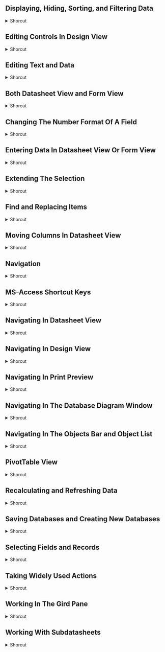 ## Displaying, Hiding, Sorting, and Filtering Data
<details>
           <summary>Shorcut</summary>

Shortcut | Description
------------ | -------------
Alt + Shift + Down Arrow | Move the selected item down | 
Alt + Shift + Left Arrow | Move the selected item to the left | 
Alt + Shift + Right Arrow | Move the selected item to the right | 
Alt + Shift + Up Arrow | Move the selected item up | 
Ctrl + - | Hide the current item | 
Ctrl + 8 | Toggle the display of the expand indicators beside items | 
Ctrl + = | Expand the selected item | 
Ctrl + Shift + A | Sort the selected field's data in ascending order | 
Ctrl + Shift + Z | Sort the selected field's data in descending order | 

</details>

## Editing Controls In Design View
<details>
           <summary>Shorcut</summary>

Shortcut | Description
------------ | -------------
Ctrl + Left Arrow | Move the selected control left one pixel, ignoring the grid | 
Ctrl + Right Arrow | Move the selected control right one pixel, ignoring the grid | 
Shift + Enter | Add a control to the active section | 
Shift + Left Arrow | Decrease the width of the selected control by one pixel | 
Shift + Right Arrow | Increase the width of the selected control by one pixel | 
Shift + Up Arrow | Decrease the height of the selected control by one pixel | 

</details>

## Editing Text and Data
<details>
           <summary>Shorcut</summary>

Shortcut | Description
------------ | -------------
Ctrl + Delete | Delete all character from the insertion point to the end of the field | 
Ctrl + End | Move the insertion point to the end of multilane field | 
Ctrl + Home | Move the insertion point to the beginning of multilane field | 
End | Move the insertion point to the end of a single-line field | 
Esc | Undo changes in the current field or current record | 
Home | Move the insertion point to the beginning of a single-line field. | 

</details>

## Both Datasheet View and Form View
<details>
           <summary>Shorcut</summary>

Shortcut | Description
------------ | -------------
Ctrl + Down Arrow | Select the current field in the last record | 
Ctrl + End | Select the last field in the last record | 
Ctrl + Home | Select the first field in the first record | 
Ctrl + Up Arrow | Select the current field in the first record | 
Down Arrow | Select the next field | 
End | Select the last field in the active record | 
F5 | Select the Record Number box on the status bar | 
Home | Select the first field in the active record | 
Shift + Tab + Left Arrow | Select the previous field | 
Tab, Right Arrow | Select the next field | 
Up Arrow | Select the previous field | 

</details>

## Changing The Number Format Of A Field
<details>
           <summary>Shorcut</summary>

Shortcut | Description
------------ | -------------
Alt + B | To move to the previous window in the wizard | 
Alt + Enter | To display a property sheet in Design view | 
Alt + F | To close the wizard window | 
Alt + F, D, A | To send the active database object as an e-mail message | 
Alt + F4 | To quit Microsoft Access | 
Alt + K | To check the names in the To, Cc, and Bcc boxes against the Address Book | 
Alt + N | To move to the next window in the wizard | 
Alt + V, P | To open property sheet for a selected object | 
C or Esc | To cancel Print Preview or Layout Preview | 
Ctrl + C | To copy the selected control to the Clipboard | 
Ctrl + Down Arrow | To move the selected control down | 
Ctrl + F | To open the Find tab in the Find and Replace dialog box (Datasheet view and Form view only) | 
Ctrl + F11 | To toggle between a custom menu bar and a built-in menu bar | 
Ctrl + F2 | To invoke a Builder | 
Ctrl + F6 | To cycle between open windows | 
Ctrl + H | To open the Replace tab in the Find and Replace dialog box (Datasheet) | 
Ctrl + Left Arrow | To move the selected control to the left | 
Ctrl + N | To open a new database | 
Ctrl + O | To open an existing database | 
Ctrl + P | To print the current or selected object | 
Ctrl + Right Arrow | To move the selected control to the right | 
Ctrl + Shift + ! | Apply the numeric format with two decimal places | 
Ctrl + Shift + # | Apply the time format with day, month, and year | 
Ctrl + Shift + $ | Apply the currency format | 
Ctrl + Shift + % | Apply the percentage format with no decimal places | 
Ctrl + Shift + @ | Apply the time format with hour, minute, and am/pm | 
Ctrl + Shift + ^ | Apply the exponential number format with two decimal places | 
Ctrl + Shift + B | To open the Address Book | 
Ctrl + Shift + ~ | Apply the general number format | 
Ctrl + Up Arrow | To move the selected control up | 
Ctrl + V | To paste the contents of the Clipboard in the upper-left corner of the selected section | 
Ctrl + X | To cut the selected control and copy it to the Clipboard | 
Ctrl +S | To save a database object | 
Down Arrow | To move down one line | 
End | Move to right edge of page | 
Enter | To restore the selected minimized window when all windows are minimized | 
F11 | Database window | 
F12 or Alt + F2 | To open the Save As dialog box | 
F2 | To switch between Edit mode (with insertion point displayed) | 
F4 | To switch to the property sheet (Design view in forms and reports in databases and Access projects) | 
F5 | To switch to Form view from form Design view | 
F6 | To switch between the upper and lower portions of a window | 
F7 | To switch to the Code Builder from form or report Design view | 
F9 | Refresh combo box | 
Home / End | Move to first/last field in current record (Navigation mode) | 
P | To open the Print dialog box from Print Preview | 
Page Down | To move down one page | 
Page Up | To move up one page | 
S | To open the Page Setup dialog box from Print Preview | 
Shift + Down Arrow | To increase the height of the selected control | 
Shift + Enter | To add a control to a section | 
Shift + F4 | To find the next occurrence of the text specified in the Find and Replace dialog box when the dialog box is closed (Datasheet view and Form view only) | 
Shift + F7 | To switch from the Visual Basic Editor to form or report Design view | 
Shift + Left Arrow | To reduce the width of the selected control | 
Shift + Right Arrow | To increase the width of the selected control | 
Shift + Tab | To select the previous field or button in the e-mail header | 
Shift + Up Arrow | To reduce the height of the selected control | 
Tab | To exit the combo box or list box | 
Up Arrow | To move up one line | 

</details>

## Entering Data In Datasheet View Or Form View
<details>
           <summary>Shorcut</summary>

Shortcut | Description
------------ | -------------
Ctrl + ' | Copy the value form the same field in the previous record. | 
Ctrl + - | Delete the active record | 
Ctrl + ; | Insert the current data in the default format | 
Ctrl + Alt + Spacebar | Insert the default value for the active field | 
Ctrl + Enter + : | Insert a line a multilane field | 
Ctrl + Shift + + | Add a new record to the database | 
Ctrl + Shift + : | Insert the current time in the default format | 
Shift + Enter | Save changes to the active record | 

</details>

## Extending The Selection
<details>
           <summary>Shorcut</summary>

Shortcut | Description
------------ | -------------
F8 | Turn on extend mode and extend the selection | 
Left Arrow, Up Arrow, Right Ar | Extend the selection to the field to the left, Previous, right, Next row | 
Shift + F8 | Undo the previous extension | 
SHIFT + Right Arrow | Extend the selection to the column to the right | 

</details>

## Find and Replacing Items
<details>
           <summary>Shorcut</summary>

Shortcut | Description
------------ | -------------
Ctrl + F | Display the Find tab of the Find and Replace dialog box | 
Ctrl + H | Display the Replace tab of the Find and Replace dialog box. | 
Shift + F4 | Find the next instance of the search text | 

</details>

## Moving Columns In Datasheet View
<details>
           <summary>Shorcut</summary>

Shortcut | Description
------------ | -------------
Ctrl + Shift + F8 | Switch on Move mode | 
Ctrl + Shift + F8 | Switch on Move mode | 
Left Arrow, Right Arrow | Move the selected Columns to the left and right in Move mode | 
Left Arrow, Right Arrow | Move the selected Columns to the left and right in Move mode | 

</details>

## Navigation
<details>
           <summary>Shorcut</summary>

Shortcut | Description
------------ | -------------
Down Arrow | Move down one line | 
Page Down | Move down one page | 
Page Up | Move up one page | 
Up Arrow | Move up one line | 

</details>

## MS-Access Shortcut Keys
<details>
           <summary>Shorcut</summary>

Shortcut | Description
------------ | -------------
Ctrl + F10 , then Enter | Restore or maximize the selected minimized window | 
Ctrl + F6 | Select the next database window | 
Ctrl + Shift + F6 | Select the previous database window | 
Enter | Restore the selected minimized window | 
F11 | Bring the database window to the front | 

</details>

## Navigating In Datasheet View
<details>
           <summary>Shorcut</summary>

Shortcut | Description
------------ | -------------
Ctrl + Page Down | Display the next screen of data to the right | 
Ctrl + Page Up | Display the next screen of data to the left | 
Page Down | Display the next screen of data downward | 
Page Up | Display the next screen of data upward | 

</details>

## Navigating In Design View
<details>
           <summary>Shorcut</summary>

Shortcut | Description
------------ | -------------
F4, Alt, Enter | Display the property sheet | 
F5 | Switch a form from Design view to Form view | 
F6 | Switch between the upper part and lower part of a window | 
F7 | Switch to the Code Builder from Design view | 

</details>

## Navigating In Print Preview
<details>
           <summary>Shorcut</summary>

Shortcut | Description
------------ | -------------
Ctrl + Down Arrow | Scroll to the bottom of the page | 
Ctrl + End | Scroll to the lower-right corner of the page | 
Ctrl + Home | Scroll to the upper-left corner of the page | 
Ctrl + Left Arrow, Home | Scroll to the left side of the page | 
CTRL + Right Arrow, End | Scroll to the right side of the page | 
Ctrl + Up Arrow | Scroll to the top of the page | 
F5 | Select the page number box | 
Left Arrow, Right Arrow, Up Ar | Scroll in small increments | 
Page Down, Down Arrow | Display the next page | 
Page Up, Up Arrow | Display the previous page | 

</details>

## Navigating In The Database Diagram Window
<details>
           <summary>Shorcut</summary>

Shortcut | Description
------------ | -------------
Enter | Move back to the last cell edited from the table's title bar | 
Esc | Move to the table's title bar from a cell | 
Page Down | Display the next page of the table or diagram | 
Page Up | Display the previous page of the table or diagram | 

</details>

## Navigating In The Objects Bar and Object List
<details>
           <summary>Shorcut</summary>

Shortcut | Description
------------ | -------------
Alt + N | Create a new object of the selected type | 
Alt + O | Open the selected object | 
Ctrl + Enter, Alt + D | Open the selected object in Design view | 
Ctrl + Shift + Tab | Select the previous item in the Objects bar | 
Ctrl + Tab | Select the next item in the Objects bar | 
Enter | Open or run the selected object | 
Up Arrow | Move the selection up one line | 

</details>

## PivotTable View
<details>
           <summary>Shorcut</summary>

Shortcut | Description
------------ | -------------
Alt + Page Down | Display the next screen to the right | 
Alt + Page Up | Display the next screen to the left | 
Alt + Shift + Page Down | Extend the selection by one page to the right | 
Alt + Shift + Page Up | Extend the selection by one page to the left | 
Ctrl + Enter | Select the detail cells for the next item in the row area | 
Ctrl + E | Export the contents of the PivotTable or Excel | 
Ctrl + Shift + End | Extend the selection to the last cell in the last row | 
Ctrl + Shift + Enter | Select the detail cells for the previous item in the row area | 
Ctrl + Spacebar | Select the field for the active data, total, or detail item | 
Enter | Select the next element or to the right. | 
Shift + Enter | Select the next element up | 
Shift + Page Down | Extend the selection by one screen | 
Shift + Page Up | Reduce the selection by one screen | 
Shift + Spacebar | Select the row containing the active cell | 
Shift + Tab | Select the next element to the left or up | 
Tab | Select the next element to the right or down | 

</details>

## Recalculating and Refreshing Data
<details>
           <summary>Shorcut</summary>

Shortcut | Description
------------ | -------------
F9 | Recalculating the fields in the window, or refresh a Lookup field or drop-down list | 
Shift + F9 | Require the data source to update records | 

</details>

## Saving Databases and Creating New Databases
<details>
           <summary>Shorcut</summary>

Shortcut | Description
------------ | -------------
Ctrl + N | Create a new database | 
F10, Alt + F10 | Display the Save As dialog box | 

</details>

## Selecting Fields and Records
<details>
           <summary>Shorcut</summary>

Shortcut | Description
------------ | -------------
Ctrl + A | Select all the records | 
Ctrl + Shift + Spacebar | Select all the records | 
Shift + Down Arrow | Extend the selection from the record to the next record | 
Shift + Spacebar | Toggle between selecting a record and selecting the first field of the record | 
Shift + Up Arrow | Extend the selection from the current record to the previous record | 
Tab | Select the next field | 

</details>

## Taking Widely Used Actions
<details>
           <summary>Shorcut</summary>

Shortcut | Description
------------ | -------------
Ctrl + , | Move forward to the next available view | 
Ctrl + . | Move backward to the next available view | 
F2 | Display the full URL for the selected hyperlink | 
Shift + F2 | Display the Zoom dialog box | 

</details>

## Working In The Gird Pane
<details>
           <summary>Shorcut</summary>

Shortcut | Description
------------ | -------------
F2 | Toggle between Edit mode and Navigation mode | 
Insert | Toggle between Insert mode and Overstrike mode | 

</details>

## Working With Subdatasheets
<details>
           <summary>Shorcut</summary>

Shortcut | Description
------------ | -------------
Ctrl + Shift + Down Arrow |  | 
Ctrl + Shift + Tab | Move from the sub datasheet to the last field of the previous record | 
Ctrl + Shift + Up Arrow | Collapse the sub datasheet | 
Ctrl + Tab | Move from the sub datasheet to the first field of the next record | 
Shift + Tab | Move from the first field of the following record to the sub datasheet | 
Tab | Move from the last field of the previous record to the sub datasheet | 
</details>
